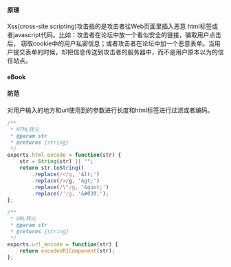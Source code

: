#### 原理 
Xss(cross-site scripting)攻击指的是攻击者往Web页面里插入恶意 html标签或者javascript代码。比如：攻击者在论坛中放一个看似安全的链接，骗取用户点击后，
窃取cookie中的用户私密信息；或者攻击者在论坛中加一个恶意表单。当用户提交表单的时候，却把信息传送到攻击者的服务器中，而不是用户原本以为的信任站点。

#### eBook
	


#### 防范
对用户输入的地方和url使用到的参数进行长度和html标签进行过滤或者编码。
```js
/**
 * HTML转义
 * @param str
 * @returns {string}
 */
exports.html_encode = function(str) {
    str = String(str) || "";
    return str.toString()
        .replace(/</g, '&lt;')
        .replace(/>/g, '&gt;')
        .replace(/\"/g, '&quot;')
        .replace(/'/g, '&#039;');
};

/**
 * URL转义
 * @param str
 * @returns {string}
 */
exports.url_encode = function(str) {
    return encodeURIComponent(str);
};

```


